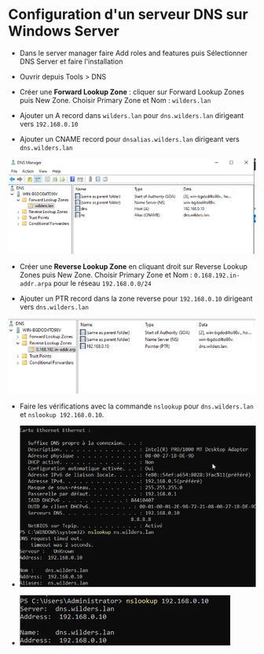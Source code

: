 # Configuration d'un serveur DNS sur Windows Server

-   Dans le server manager  faire Add roles and features puis Sélectionner DNS Server et faire l'installation
    
-   Ouvrir depuis Tools > DNS
    
-   Créer une **Forward Lookup Zone** : cliquer sur Forward Lookup Zones puis New Zone. Choisir Primary Zone et Nom : `wilders.lan`
    
-   Ajouter un A record dans `wilders.lan` pour `dns.wilders.lan` dirigeant vers `192.168.0.10`
    
-   Ajouter un CNAME record pour `dnsalias.wilders.lan` dirigeant vers `dns.wilders.lan`

  ![Forward](./WinNSCONF.png)
    
-   Créer une **Reverse Lookup Zone** en cliquant droit sur Reverse Lookup Zones puis New Zone. Choisir Primary Zone et Nom : `0.168.192.in-addr.arpa` pour le réseau `192.168.0.0/24`
    
-   Ajouter un PTR record dans la zone reverse pour `192.168.0.10` dirigeant vers `dns.wilders.lan`

 ![Reverse](./WinNSCONF2.png)
    
-   Faire les vérifications avec la commande `nslookup` pour `dns.wilders.lan` et `nslookup 192.168.0.10`.

- ![nslookup](./WinNSLOOKUP.png)

- ![reverse](./WinNSINVERSE.png)
